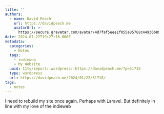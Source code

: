 ```yaml
---
title: ''
authors:
  - name: David Peach
    url: https://davidpeach.me
    avatarUrl: >-
      https://secure.gravatar.com/avatar/4d7faf5eee1f055a85788c44936b8995eaab6dfb004e7854ec747ccb272e91ee?s=96&d=mm&r=g
date: 2024-01-22T19:27:16.000Z
metadata:
  categories:
    - Notes
  tags:
    - indieweb
    - My Website
  uuid: 11ty/import::wordpress::https://davidpeach.me/?p=51718
  type: wordpress
  url: https://davidpeach.me/2024/01/22/51718/
tags:
  - notes
---
```

I need to rebuild my site once again. Perhaps with Laravel. But definitely in line with my love of the indieweb